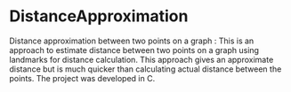 # DistanceApproximation

Distance approximation between two points on a graph : This is an approach to estimate distance between two points on a graph using landmarks for distance calculation. This approach gives an approximate distance but is much quicker than calculating actual distance between the points. The project was developed in C.
